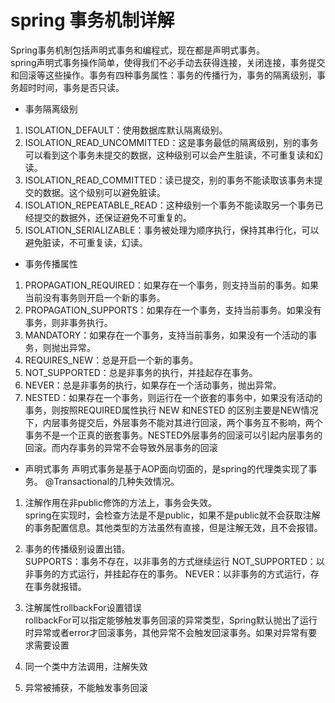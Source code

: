 # spring 事务机制详解
Spring事务机制包括声明式事务和编程式，现在都是声明式事务。  
spring声明式事务操作简单，使得我们不必手动去获得连接，关闭连接，事务提交和回滚等这些操作。事务有四种事务属性：事务的传播行为，事务的隔离级别，事务超时时间，事务是否只读。

- 事务隔离级别
1. ISOLATION_DEFAULT：使用数据库默认隔离级别。
2. ISOLATION_READ_UNCOMMITTED：这是事务最低的隔离级别，别的事务可以看到这个事务未提交的数据，这种级别可以会产生脏读，不可重复读和幻读。
3. ISOLATION_READ_COMMITTED：读已提交，别的事务不能读取该事务未提交的数据。这个级别可以避免脏读。
4. ISOLATION_REPEATABLE_READ：这种级别一个事务不能读取另一个事务已经提交的数据外，还保证避免不可重复的。
5. ISOLATION_SERIALIZABLE：事务被处理为顺序执行，保持其串行化，可以避免脏读，不可重复读，幻读。

- 事务传播属性
1. PROPAGATION_REQUIRED：如果存在一个事务，则支持当前的事务。如果当前没有事务则开启一个新的事务。
2. PROPAGATION_SUPPORTS：如果存在一个事务，支持当前事务。如果没有事务，则非事务执行。
3. MANDATORY：如果存在一个事务，支持当前事务，如果没有一个活动的事务，则抛出异常。
4. REQUIRES_NEW：总是开启一个新的事务。
5. NOT_SUPPORTED：总是非事务的执行，并挂起存在事务。
6. NEVER：总是非事务的执行，如果存在一个活动事务，抛出异常。
7. NESTED：如果存在一个事务，则运行在一个嵌套的事务中，如果没有活动的事务，则按照REQUIRED属性执行
NEW 和NESTED 的区别主要是NEW情况下，内层事务提交后，外层事务不能对其进行回滚，两个事务互不影响，两个事务不是一个正真的嵌套事务。NESTED外层事务的回滚可以引起内层事务的回滚。而内存事务的异常不会导致外层事务的回滚

- 声明式事务
声明式事务是基于AOP面向切面的，是spring的代理类实现了事务。
@Transactional的几种失效情况。
1. 注解作用在非public修饰的方法上，事务会失效。  
spring在实现时，会检查方法是不是public，如果不是public就不会获取注解的事务配置信息。其他类型的方法虽然有直接，但是注解无效，且不会报错。
2. 事务的传播级别设置出错。  
SUPPORTS：事务不存在，以非事务的方式继续运行
NOT_SUPPORTED：以非事务的方式运行，并挂起存在的事务。
NEVER：以非事务的方式运行，存在事务就报错。
3. 注解属性rollbackFor设置错误  
rollbackFor可以指定能够触发事务回滚的异常类型，Spring默认抛出了运行时异常或者error才回滚事务，其他异常不会触发回滚事务。如果对异常有要求需要设置
4. 同一个类中方法调用，注解失效

5. 异常被捕获，不能触发事务回滚